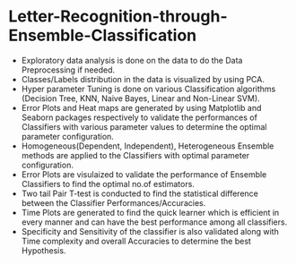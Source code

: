 # Letter-Recognition-through-Ensemble-Classification
<UL>
<li> Exploratory data analysis is done on the data to do the Data Preprocessing if needed.</li>
<li> Classes/Labels distribution in the data is visualized by using PCA.</li>
<li> Hyper parameter Tuning is done on various Classification algorithms (Decision Tree, KNN, Naive Bayes, Linear and Non-Linear SVM).</li>
<li> Error Plots and Heat maps are generated by using Matplotlib and Seaborn packages respectively to validate the performances of Classifiers with various parameter values to determine the optimal parameter configuration.</li>
<li> Homogeneous(Dependent, Independent), Heterogeneous Ensemble methods are applied to the Classifiers with optimal parameter                  configuration.</li>
<li> Error Plots are visulaized to validate the performance of Ensemble Classifiers to find the optimal no.of estimators.</li>
<li> Two tail Pair T-test is conducted to find the statistical difference between the Classifier Performances/Accuracies. </li>
<li> Time Plots are generated to find the quick learner which is efficient in every manner and can have the best performance among all          classifiers.</li>
<li> Specificity and Sensitivity of the classifier is also validated along with Time complexity and overall Accuracies to determine the          best Hypothesis. </li>
